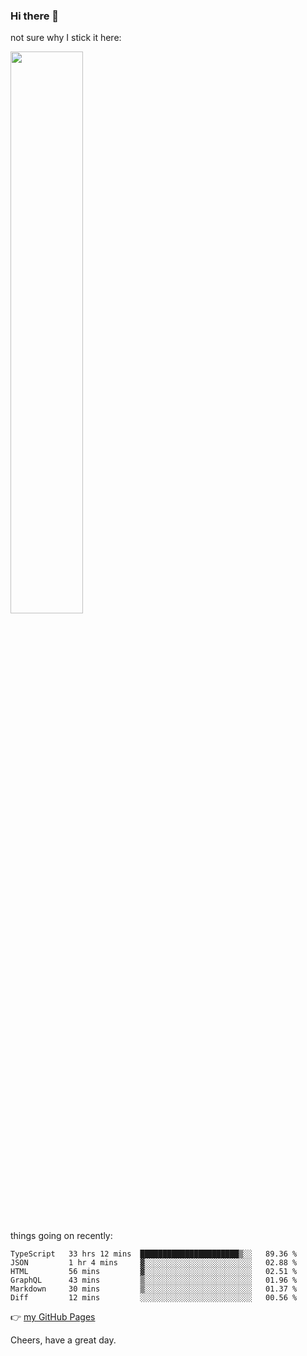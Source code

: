 ### Hi there 👋

not sure why I stick it here:

[<img width="48%" src="https://github-readme-stats.vercel.app/api?username=ykzhukian&show_icons=true&theme=dracula">](https://github.com/anuraghazra/github-readme-stats)


things going on recently:

<!--START_SECTION:waka-->

```text
TypeScript   33 hrs 12 mins  ██████████████████████▒░░   89.36 %
JSON         1 hr 4 mins     ▓░░░░░░░░░░░░░░░░░░░░░░░░   02.88 %
HTML         56 mins         ▓░░░░░░░░░░░░░░░░░░░░░░░░   02.51 %
GraphQL      43 mins         ▒░░░░░░░░░░░░░░░░░░░░░░░░   01.96 %
Markdown     30 mins         ▒░░░░░░░░░░░░░░░░░░░░░░░░   01.37 %
Diff         12 mins         ░░░░░░░░░░░░░░░░░░░░░░░░░   00.56 %
```

<!--END_SECTION:waka-->

👉 [my GitHub Pages](https://ykzhukian.github.io)

Cheers, have a great day.

